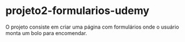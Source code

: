 # projeto2-formularios-udemy
O projeto consiste em criar uma página com formulários onde o usuário monta um bolo para encomendar.
